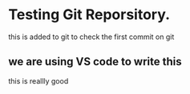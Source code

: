 # Testing Git Reporsitory.

this is added to git to check the first commit on git

## we are using VS code to write this

this is reallly good

